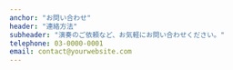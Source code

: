 ```yaml
---
anchor: "お問い合わせ"
header: "連絡方法"
subheader: "演奏のご依頼など、お気軽にお問い合わせください。"
telephone: 03-0000-0001
email: contact@yourwebsite.com
---
```

